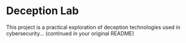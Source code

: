 # Deception Lab

This project is a practical exploration of deception technologies used in cybersecurity...
(continued in your original README)
